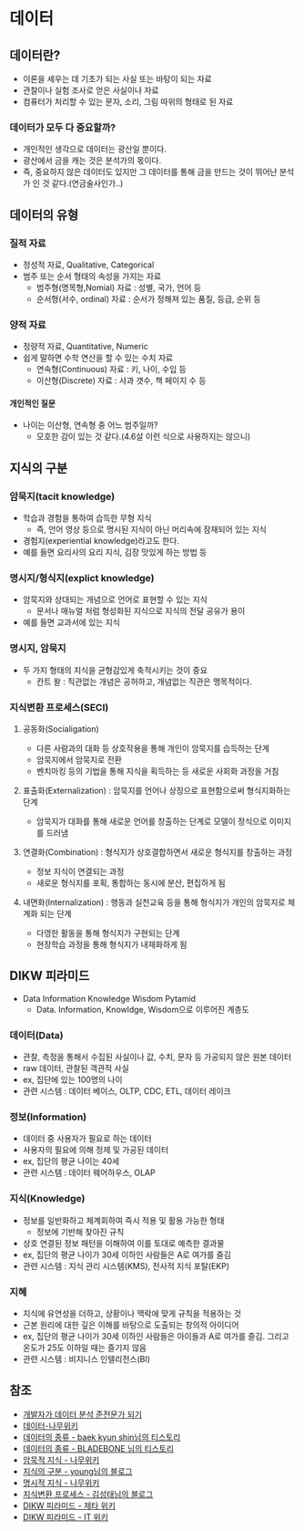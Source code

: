 # 데이터
## 데이터란?
- 이론을 세우는 데 기초가 되는 사실 또는 바탕이 되는 자료
- 관찰이나 실험 조사로 얻은 사실이나 자료
- 컴퓨터가 처리할 수 있는 문자, 소리, 그림 따위의 형태로 된 자료

### 데이터가 모두 다 중요할까?
- 개인적인 생각으로 데이터는 광산일 뿐이다.
- 광산에서 금을 캐는 것은 분석가의 몫이다.
- 즉, 중요하지 않은 데이터도 있지만 그 데이터를 통해 금을 만드는 것이 뛰어난 분석가 인 것 같다.(연금술사인가..)

## 데이터의 유형
### 질적 자료
- 정성적 자료, Qualitative, Categorical
- 범주 또는 순서 형태의 속성을 가지는 자료
	- 범주형(명목형,Nomial) 자료 : 성별, 국가, 언어 등
	- 순서형(서수, ordinal) 자료 : 순서가 정해져 있는 품질, 등급, 순위 등

### 양적 자료
- 정량적 자료, Quantitative, Numeric
- 쉽게 말하면 수학 연산을 할 수 있는 수치 자료
	- 연속형(Continuous) 자료 : 키, 나이, 수입 등
	- 이산형(Discrete) 자료 : 사과 갯수, 책 페이지 수 등

#### 개인적인 질문
- 나이는 이산형, 연속형 중 어느 범주일까?
	- 모호한 감이 있는 것 같다.(4.6살 이런 식으로 사용하지는 않으니)


## 지식의 구분
### 암묵지(tacit knowledge)
- 학습과 경험을 통하여 습득한 무형 지식
	- 즉, 언어 영상 등으로 명시된 지식이 아닌 머리속에 잠재되어 있는 지식
- 경험지(experiential knowledge)라고도 한다.
- 예를 들면 요리사의 요리 지식, 김장 맛있게 하는 방법 등
### 명시지/형식지(explict knowledge)
- 암묵지와 상대되는 개념으로 언어로 표현할 수 있는 지식
	- 문서나 매뉴얼 처럼 형성화된 지식으로 지식의 전달 공유가 용이
- 예를 들면 교과서에 있는 지식

### 명시지, 암묵지
- 두 가지 형태의 지식을 균형감있게 축적시키는 것이 중요
	- 칸트 왈 : 직관없는 개념은 공허하고, 개념없는 직관은 맹목적이다.

### 지식변환 프로세스(SECI)
1. 공동화(Socialigation)
	-  다른 사람과의 대화 등 상호작용을 통해 개인이 암묵지를 습득하는 단계
	- 암묵지에서 암묵지로 전환
	- 벤치마킹 등의 기법을 통해 지식을 획득하는 등 새로운 사회화 과정을 거침
2. 표출화(Externalization) : 암묵지를 언어나 상징으로 표현함으로써 형식지화하는 단계
	- 암묵지가 대화를 통해 새로운 언어를 창출하는 단계로 모델이 정식으로 이미지를 드러냄

3. 연결화(Combination) : 형식지가 상호결합하면서 새로운 형식지를 창출하는 과정
	- 정보 지식이 연결되는 과정
	- 새로운 형식지를 포획, 통합하는 동시에 분산, 편집하게 됨
4. 내면화(Internalization) : 행동과 실천교육 등을 통해 형식지가 개인의 암묵지로 체계화 되는 단계
	- 다영한 활동을 통해 형식지가 구현되는 단계
	- 현장학습 과정을 통해 형식지가 내재화하게 됨

## DIKW 피라미드
- Data Information Knowledge Wisdom Pytamid
	- Data. Information, Knowldge, Wisdom으로 이루어진 계층도

### 데이터(Data)
- 관찰, 측정을 통해서 수집된 사실이나 값, 수치, 문자 등 가공되지 않은 원본 데이터
- raw 데이터, 관찰된 객관적 사실
- ex, 집단에 있는 100명의 나이
- 관련 시스템 : 데이터 베이스, OLTP, CDC, ETL, 데이터 레이크

### 정보(Information)
- 데이터 중 사용자가 필요로 하는 데이터
- 사용자의 필요에 의해 정제 및 가공된 데이터
- ex, 집단의 평균 나이는 40세
- 관련 시스템 : 데이터 웨어하우스, OLAP

### 지식(Knowledge)
- 정보를 일반화하고 체계회하여 즉시 적용 및 활용 가능한 형태
	- 정보에 기반해 찾아진 규칙
- 상호 연결된 정보 패턴을 이해하여 이를 토대로 예측한 결과물
- ex, 집단의 평균 나이가 30세 이하인 사람들은 A로 여가를 즐김
- 관련 시스템 : 지식 관리 시스템(KMS), 전사적 지식 포탈(EKP)

### 지혜
- 지식에 유연성을 더하고, 상황이나 맥락에 맞게 규칙을 적용하는 것
- 근본 원리에 대한 깊은 이해를 바탕으로 도출되는 창의적 아이디어
- ex, 집단의 평균 나이가 30세 이하인 사람들은 아이들과 A로 여가를 즐김. 그리고 온도가 25도 이하일 때는 즐기지 않음
- 관련 시스템 : 비지니스 인텔리전스(BI)



## 참조
- [개발자가 데이터 분석 준전문가 되기](https://wikidocs.net/48078)
- [데이터-나무위키](https://namu.wiki/w/%EB%8D%B0%EC%9D%B4%ED%84%B0)
- [데이터의 종류 - baek kyun shin님의 티스토리](https://bkshin.tistory.com/entry/DATA-5)
- [데이터의 종류 - BLADEBONE 님의 티스토리](https://agiantmind.tistory.com/8)
- [암묵적 지식 - 나무위키](https://namu.wiki/w/%EC%95%94%EB%AC%B5%EC%A0%81%20%EC%A7%80%EC%8B%9D)
- [지식의 구분 - young님의 블로그](https://m.blog.naver.com/PostView.nhn?blogId=dasa272a&logNo=40151234432&proxyReferer=https:%2F%2Fwww.google.com%2F)
- [명시적 지식 - 나무위키](https://namu.wiki/w/%EB%AA%85%EC%8B%9C%EC%A0%81%20%EC%A7%80%EC%8B%9D) 
- [지식변환 프로세스 - 김성태님의 블로그](https://m.blog.naver.com/PostView.nhn?blogId=haan79&logNo=10163066439&proxyReferer=https:%2F%2Fwww.google.com%2F)
- [DIKW 피라미드 - 제타 위키](https://zetawiki.com/wiki/DIKW_%ED%94%BC%EB%9D%BC%EB%AF%B8%EB%93%9C)
- [DIKW 피라미드  - IT 위키](http://itwiki.kr/w/DIKW_%ED%94%BC%EB%9D%BC%EB%AF%B8%EB%93%9C)